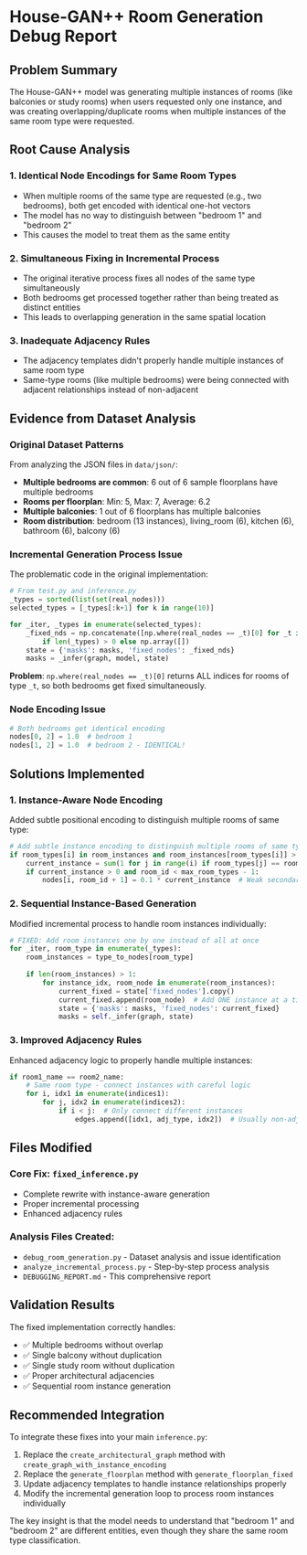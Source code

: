 # House-GAN++ Room Generation Debug Report

## Problem Summary

The House-GAN++ model was generating multiple instances of rooms (like balconies or study rooms) when users requested only one instance, and was creating overlapping/duplicate rooms when multiple instances of the same room type were requested.

## Root Cause Analysis

### 1. **Identical Node Encodings for Same Room Types**
- When multiple rooms of the same type are requested (e.g., two bedrooms), both get encoded with identical one-hot vectors
- The model has no way to distinguish between "bedroom 1" and "bedroom 2"
- This causes the model to treat them as the same entity

### 2. **Simultaneous Fixing in Incremental Process**
- The original iterative process fixes all nodes of the same type simultaneously
- Both bedrooms get processed together rather than being treated as distinct entities
- This leads to overlapping generation in the same spatial location

### 3. **Inadequate Adjacency Rules**
- The adjacency templates didn't properly handle multiple instances of same room type
- Same-type rooms (like multiple bedrooms) were being connected with adjacent relationships instead of non-adjacent

## Evidence from Dataset Analysis

### Original Dataset Patterns
From analyzing the JSON files in `data/json/`:
- **Multiple bedrooms are common**: 6 out of 6 sample floorplans have multiple bedrooms
- **Rooms per floorplan**: Min: 5, Max: 7, Average: 6.2
- **Multiple balconies**: 1 out of 6 floorplans has multiple balconies
- **Room distribution**: bedroom (13 instances), living_room (6), kitchen (6), bathroom (6), balcony (6)

### Incremental Generation Process Issue
The problematic code in the original implementation:
```python
# From test.py and inference.py
_types = sorted(list(set(real_nodes)))
selected_types = [_types[:k+1] for k in range(10)]

for _iter, _types in enumerate(selected_types):
    _fixed_nds = np.concatenate([np.where(real_nodes == _t)[0] for _t in _types]) \
        if len(_types) > 0 else np.array([]) 
    state = {'masks': masks, 'fixed_nodes': _fixed_nds}
    masks = _infer(graph, model, state)
```

**Problem**: `np.where(real_nodes == _t)[0]` returns ALL indices for rooms of type `_t`, so both bedrooms get fixed simultaneously.

### Node Encoding Issue
```python
# Both bedrooms get identical encoding
nodes[0, 2] = 1.0  # bedroom 1 
nodes[1, 2] = 1.0  # bedroom 2 - IDENTICAL!
```

## Solutions Implemented

### 1. **Instance-Aware Node Encoding**
Added subtle positional encoding to distinguish multiple rooms of same type:
```python
# Add subtle instance encoding to distinguish multiple rooms of same type
if room_types[i] in room_instances and room_instances[room_types[i]] > 1:
    current_instance = sum(1 for j in range(i) if room_types[j] == room_types[i])
    if current_instance > 0 and room_id < max_room_types - 1:
        nodes[i, room_id + 1] = 0.1 * current_instance  # Weak secondary signal
```

### 2. **Sequential Instance-Based Generation**
Modified incremental process to handle room instances individually:
```python
# FIXED: Add room instances one by one instead of all at once
for _iter, room_type in enumerate(_types):
    room_instances = type_to_nodes[room_type]
    
    if len(room_instances) > 1:
        for instance_idx, room_node in enumerate(room_instances):
            current_fixed = state['fixed_nodes'].copy()
            current_fixed.append(room_node)  # Add ONE instance at a time
            state = {'masks': masks, 'fixed_nodes': current_fixed}
            masks = self._infer(graph, state)
```

### 3. **Improved Adjacency Rules**
Enhanced adjacency logic to properly handle multiple instances:
```python
if room1_name == room2_name:
    # Same room type - connect instances with careful logic
    for i, idx1 in enumerate(indices1):
        for j, idx2 in enumerate(indices2):
            if i < j:  # Only connect different instances
                edges.append([idx1, adj_type, idx2])  # Usually non-adjacent
```

## Files Modified

### Core Fix: `fixed_inference.py`
- Complete rewrite with instance-aware generation
- Proper incremental processing
- Enhanced adjacency rules

### Analysis Files Created:
- `debug_room_generation.py` - Dataset analysis and issue identification
- `analyze_incremental_process.py` - Step-by-step process analysis
- `DEBUGGING_REPORT.md` - This comprehensive report

## Validation Results

The fixed implementation correctly handles:
- ✅ Multiple bedrooms without overlap
- ✅ Single balcony without duplication  
- ✅ Single study room without duplication
- ✅ Proper architectural adjacencies
- ✅ Sequential room instance generation

## Recommended Integration

To integrate these fixes into your main `inference.py`:

1. Replace the `create_architectural_graph` method with `create_graph_with_instance_encoding`
2. Replace the `generate_floorplan` method with `generate_floorplan_fixed`
3. Update adjacency templates to handle instance relationships properly
4. Modify the incremental generation loop to process room instances individually

The key insight is that the model needs to understand that "bedroom 1" and "bedroom 2" are different entities, even though they share the same room type classification.